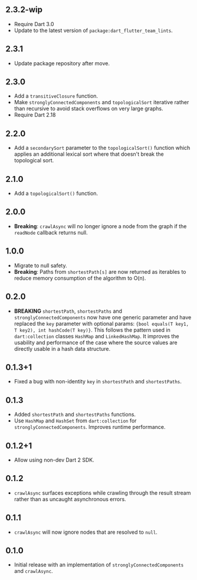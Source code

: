 ## 2.3.2-wip

- Require Dart 3.0
- Update to the latest version of `package:dart_flutter_team_lints`.

## 2.3.1

- Update package repository after move.

## 2.3.0

- Add a `transitiveClosure` function.
- Make `stronglyConnectedComponents` and `topologicalSort` iterative rather than
  recursive to avoid stack overflows on very large graphs.
- Require Dart 2.18

## 2.2.0

- Add a `secondarySort` parameter to the `topologicalSort()` function which
  applies an additional lexical sort where that doesn't break the topological
  sort.

## 2.1.0

- Add a `topologicalSort()` function.

## 2.0.0

- **Breaking**: `crawlAsync` will no longer ignore a node from the graph if the
  `readNode` callback returns null.

## 1.0.0

- Migrate to null safety.
- **Breaking**: Paths from `shortestPath[s]` are now returned as iterables to
  reduce memory consumption of the algorithm to O(n).

## 0.2.0

- **BREAKING** `shortestPath`, `shortestPaths` and `stronglyConnectedComponents`
  now have one generic parameter and have replaced the `key` parameter with
  optional params: `{bool equals(T key1, T key2), int hashCode(T key)}`.
  This follows the pattern used in `dart:collection` classes `HashMap` and 
  `LinkedHashMap`. It improves the usability and performance of the case where
  the source values are directly usable in a hash data structure.

## 0.1.3+1

- Fixed a bug with non-identity `key` in `shortestPath` and `shortestPaths`.

## 0.1.3

- Added `shortestPath` and `shortestPaths` functions.
- Use `HashMap` and `HashSet` from `dart:collection` for
  `stronglyConnectedComponents`. Improves runtime performance.

## 0.1.2+1

- Allow using non-dev Dart 2 SDK.

## 0.1.2

- `crawlAsync` surfaces exceptions while crawling through the result stream
  rather than as uncaught asynchronous errors.

## 0.1.1

- `crawlAsync` will now ignore nodes that are resolved to `null`.

## 0.1.0

- Initial release with an implementation of `stronglyConnectedComponents` and
  `crawlAsync`.

